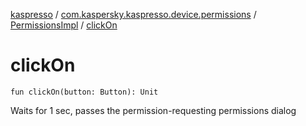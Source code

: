 [kaspresso](../../index.md) / [com.kaspersky.kaspresso.device.permissions](../index.md) / [PermissionsImpl](index.md) / [clickOn](./click-on.md)

# clickOn

`fun clickOn(button: Button): Unit`

Waits for 1 sec, passes the permission-requesting permissions dialog

